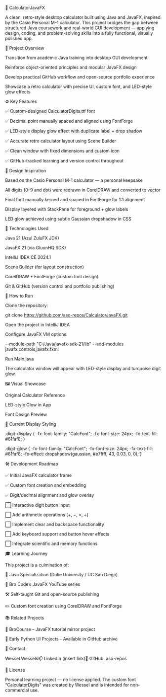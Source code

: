 🧮 CalculatorJavaFX

A clean, retro-style desktop calculator built using Java and JavaFX, inspired by the Casio Personal M-1 calculator. This project bridges the gap between structured Java coursework and real-world GUI development — applying design, coding, and problem-solving skills into a fully functional, visually polished app.

🎯 Project Overview

Transition from academic Java training into desktop GUI development

Reinforce object-oriented principles and modular JavaFX design

Develop practical GitHub workflow and open-source portfolio experience

Showcase a retro calculator with precise UI, custom font, and LED-style glow effects

⚙️ Key Features

✅ Custom-designed CalculatorDigits.ttf font

✅ Decimal point manually spaced and aligned using FontForge

✅ LED-style display glow effect with duplicate label + drop shadow

✅ Accurate retro calculator layout using Scene Builder

✅ Clean window with fixed dimensions and custom icon

✅ GitHub-tracked learning and version control throughout

📐 Design Inspiration

Based on the Casio Personal M-1 calculator — a personal keepsake

All digits (0–9 and dot) were redrawn in CorelDRAW and converted to vector

Final font manually kerned and spaced in FontForge for 1:1 alignment

Display layered with StackPane for foreground + glow labels

LED glow achieved using subtle Gaussian dropshadow in CSS

🔧 Technologies Used

Java 21 (Azul ZuluFX JDK)

JavaFX 21 (via GluonHQ SDK)

IntelliJ IDEA CE 2024.1

Scene Builder (for layout construction)

CorelDRAW + FontForge (custom font design)

Git & GitHub (version control and portfolio publishing)

🚀 How to Run

Clone the repository:

git clone https://github.com/aso-repos/CalculatorJavaFX.git

Open the project in IntelliJ IDEA

Configure JavaFX VM options:

--module-path "C:/Java/javafx-sdk-21/lib" --add-modules javafx.controls,javafx.fxml

Run Main.java

The calculator window will appear with LED-style display and turquoise digit glow.

🖼️ Visual Showcase

Original Calculator Reference


LED-style Glow in App


Font Design Preview


🧱 Current Display Styling

.digit-display {
    -fx-font-family: "CalcFont";
    -fx-font-size: 24px;
    -fx-text-fill: #61faf8;
}

.digit-glow {
    -fx-font-family: "CalcFont";
    -fx-font-size: 24px;
    -fx-text-fill: #61faf8;
    -fx-effect: dropshadow(gaussian, #e7ffff, 43, 0.03, 0, 0);
}

🛠️ Development Roadmap

✅ Initial JavaFX calculator frame

✅ Custom font creation and embedding

✅ Digit/decimal alignment and glow overlay

⬜ Interactive digit button input

⬜ Add arithmetic operations (+, −, ×, ÷)

⬜ Implement clear and backspace functionality

⬜ Add keyboard support and button hover effects

⬜ Integrate scientific and memory functions

🎓 Learning Journey

This project is a culmination of:

📘 Java Specialization (Duke University / UC San Diego)

🎥 Bro Code’s JavaFX YouTube series

🛠️ Self-taught Git and open-source publishing

✏️ Custom font creation using CorelDRAW and FontForge

📚 Related Projects

🔁 BroCourse – JavaFX tutorial mirror project

🐍 Early Python UI Projects – Available in GitHub archive

👋 Contact

Wessel Wessels📫 LinkedIn (insert link)📁 GitHub: aso-repos

📄 License

Personal learning project — no license applied. The custom font “CalculatorDigits” was created by Wessel and is intended for non-commercial use.

